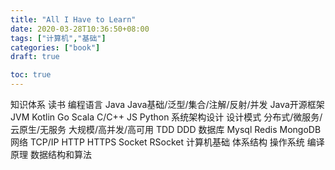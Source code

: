 ```yaml
---
title: "All I Have to Learn"
date: 2020-03-28T10:36:50+08:00
tags: ["计算机","基础"]
categories: ["book"]
draft: true

toc: true
---
```


知识体系
	读书
	编程语言
		Java
			Java基础/泛型/集合/注解/反射/并发
			Java开源框架
			JVM
		Kotlin
		Go
		Scala
		C/C++
		JS
		Python
	系统架构设计
		设计模式
		分布式/微服务/云原生/无服务
		大规模/高并发/高可用
		TDD DDD
	数据库
		Mysql 
		Redis MongoDB
	网络
		TCP/IP HTTP HTTPS Socket RSocket
	计算机基础
		体系结构
		操作系统
		编译原理
	数据结构和算法

